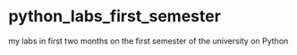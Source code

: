 # python_labs_first_semester
my labs in first two months on the first semester of the university on Python
